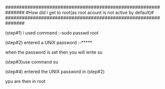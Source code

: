 ###############################################################
#How did i get to root(as root acount is not active by default)#
###############################################################

(step#1) i used command 
:-sudo passwd root

(step#2) entered a UNIX password
:-*****
 
when the password is set then you will write su

(step#3)use command su

(step#4) entered the UNIX password in (step#2)

ypu are then in root
